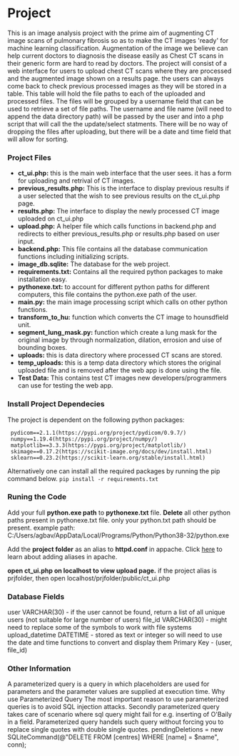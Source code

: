 # Project
This is an image analysis project with the prime aim of augmenting CT image scans of pulmonary fibrosis so as to make the CT images 'ready' for machine learning classification. Augmentation of the image we believe can help current doctors to diagnosis the disease easily as Chest CT scans in their generic form are hard to read by doctors. The project will consist of a web interface for users to upload chest CT scans where they are processed and the augmented image shown on a results page. the users can always come back to check previous processed images as they will be stored in a table. 
This table will hold the file paths to each of the uploaded and processed files. The files will be grouped by a username field that can be used to retrieve a set of file paths. The username and file name (will need to append the data directory path) will be passed by the user and into a php script that will call the the update/select statments. There will be no way of dropping the files after uploading, but there will be a date and time field that will allow for sorting.

### Project Files
- **ct_ui.php:** this is the main web interface that the user sees. it has a form for uploading and retrival of CT images. 
- **previous_results.php:** This is the interface to display previous results if a user selected that the wish to see previous results on the ct_ui.php page.
- **results.php:** The interface to display the newly processed CT image uploaded on ct_ui.php
- **upload.php:** A helper file which calls functions in backend.php and redirects to either previous_results.php or results.php based on user input.
- **backend.php:** This file contains all the database communication functions including initializing scripts. 
- **image_db.sqlite:** The database for the web project. 
- **requirements.txt:** Contains all the required python packages to make installation easy.
- **pythonexe.txt:** to account for different python paths for different computers, this file contains the python.exe path of the user.
- **main.py:** the main image processing script which calls on other python functions.
- **transform_to_hu:** function which converts the CT image to hounsdfield unit. 
- **segment_lung_mask.py:** function which create a lung mask for the original image by through normalization, dilation, errosion and uise of bounding boxes. 
- **uploads:** this is data directory where processed CT scans are stored.
- **temp_uploads:** this is a temp data directory which stores the original uploaded file and is removed after the web app is done using the file.
- **Test Data:** This contains test CT images new developers/programmers can use for testing the web app.


### Install Project Dependecies
The project is dependent on the following python packages:

```
 pydicom==2.1.1(https://pypi.org/project/pydicom/0.9.7/)
 numpy==1.19.4(https://pypi.org/project/numpy/)
 matplotlib==3.3.3(https://pypi.org/project/matplotlib/)
 skimage==0.17.2(https://scikit-image.org/docs/dev/install.html)
 sklearn==0.23.2(https://scikit-learn.org/stable/install.html)
```
Alternatively one can install all the required packages by running the pip command below.
`pip install -r requirements.txt`

### Runing the Code

Add your full **python.exe path** to **pythonexe.txt** file. **Delete** all other python paths present in pythonexe.txt file. only your python.txt path should be present. 
example path: C:/Users/agbav/AppData/Local/Programs/Python/Python38-32/python.exe

Add the **project folder** as an alias to **httpd.conf** in appache. Click [here](https://serverfault.com/questions/7323/httpd-conf-and-setting-up-an-alias) to learn about adding aliases in apache.

**open ct_ui.php on localhost to view upload page.** 
if the project alias is prjfolder, then open localhost/prjfolder/public/ct_ui.php


### Database Fields

user VARCHAR(30) - if the user cannot be found, return a list of all unique users (not suitable for large number of users)
file_id VARCHAR(30) - might need to replace some of the symbols to work with file systems
upload_datetime DATETIME - stored as text or integer so will need to use the date and time functions to convert and display them
Primary Key - (user, file_id)

### Other Information

A parameterized query is a query in which placeholders are used for parameters and the parameter values are supplied at execution time.
Why use Parameterized Query
The most important reason to use parameterized queries is to avoid SQL injection attacks.
Secondly parameterized query takes care of scenario where sql query might fail for e.g. inserting of O'Baily in a field.
Parameterized query handels such query without forcing you to replace single quotes with double single quotes.
pendingDeletions = new SQLiteCommand(@"DELETE FROM [centres] WHERE [name] = $name", conn);


